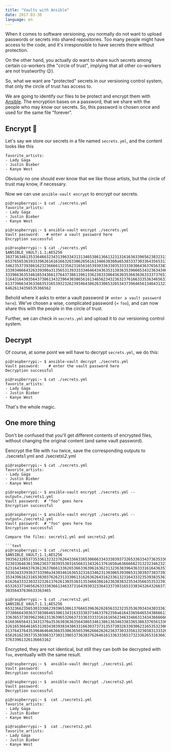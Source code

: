 ```yaml
---
title: "Vaults with Ansible"
date: 2017-03-30
language: en
---
```


When it comes to software versioning, you normally do not want to upload passwords or secrets into shared repositories. Too many people might have access to the code, and it's irresponsible to have secrets there without protection.

On the other hand, you actually do want to share such secrets among certain co-workers (the "circle of trust", implying that all other co-workers are not trustworthy 😉).

So, what we want are "protected" secrets in our versioning control system, that only the circle of trust has access to.

We are going to identify our files to be protect and encrypt them with [Ansible](https://www.ansible.com/). The encryption bases on a password, that we share with the people who may know our secrets. So, this password is chosen once and used for the same file "forever".

## Encrypt 🔐

Let's say we store our secrets in a file named `secrets.yml`, and the content looks like this

```
favorite_artists:
- Lady Gaga
- Justin Bieber
- Kanye West
```

_Obviusly_ no one should ever know that we like those artists, but the circle of trust may know, if necessary.

Now we can use `ansible-vault encrypt` to encrypt our secrets.

```shell
pi@raspberrypi:~ $ cat ./secrets.yml
favorite_artists:
- Lady Gaga
- Justin Bieber
- Kanye West

pi@raspberrypi:~ $ ansible-vault encrypt ./secrets.yml
Vault password:   # enter a vault password here
Encryption successful

pi@raspberrypi:~ $ cat ./secrets.yml
$ANSIBLE_VAULT;1.1;AES256
38373634613533646632343139633431313465386136613231316163633965623832313832623830
6537656536393339626161616632633062656161346630360a653833373033643565313632386338
34623537393861623236666132356231656165393033633035333338306436376563383234383030
3330346664326339300a313565313933333464643436353130363539666534323634346439636433
33396636353461653436613764373861396133623833386436303536636363333737653136656165
31643164303564373861343239643038656161346562343236323761663335363465633833363436
61373966343633663531653932326239346438626330653265343739646561346431323966313132
64626134356535366562
```

Behold where it asks to enter a vault password (`# enter a vault password here`). We've chosen a wise, complicated password (= `foo`), and can now share this with the people in the circle of trust.

Further, we can check in `secrets.yml` and upload it to our versioning control system.

## Decrypt

Of course, at some point we will have to decrypt `secrets.yml`, we do this:

```shell
pi@raspberrypi:~ $ ansible-vault decrypt ./secrets.yml
Vault password:    # enter the vault password here
Decryption successful

pi@raspberrypi:~ $ cat ./secrets.yml
favorite_artists:
- Lady Gaga
- Justin Bieber 
- Kanye West
```

That's the whole magic.

## One more thing

Don't be confused that you'll get different contents of encrypted files, without changing the original content (and same vault password).

Eencrypt the file with `foo` twice, save the corresponding outputs to ./secrets1.yml and ./secrets\\2.yml

```shell
pi@raspberrypi:~ $ cat ./secrets.yml
favorite_artists:
- Lady Gaga
- Justin Bieber
- Kanye West

pi@raspberrypi:~ $ ansible-vault encrypt ./secrets.yml --output=./secrets1.yml
Vault password:  # "foo" goes here
Encryption successful

pi@raspberrypi:~ $ ansible-vault encrypt ./secrets.yml --output=./secrets2.yml
Vault password:  # "foo" goes here too
Encryption successful`

Compare the files: secrets1.yml and secrets2.yml

```text
pi@raspberrypi:~ $ cat ./secrets1.yml
$ANSIBLE_VAULT;1.1;AES256
39356232653735336132323762643366336530666334333039373265336334373635336665643965
3230336463613962363730393530316566313432613761650a636666623132323462323466613164
62316434663763613637666133626536633639616362313236383964363331616436353331363631
3336343339363733390a343034616365323163346231303065393065313039373837393264363361
35343961623165383037626231333061316263626431623361323164333235393835363262363438
61626433323032323261376261303536313534663861623638383235343566353532393736396464
65326337346562633330366134633731643930323364333730316533383432643266373464633863
30356437636633363465

pi@raspberrypi:~ $ cat ./secrets2.yml
$ANSIBLE_VAULT;1.1;AES256
65323662356530333862393965386137666539636262656332323535363934343033363633353831
3738666430363738386465306134316333383734633762350a616433656465343866613766643237
33636537303962366131363965326637333633333161616562346334663134343666666266646264
6166366564313431370a353630363635643865346138613634633833653863376561336638386138
32616536646165313034303938343863316630373731353730326330306231653532306363366634
31376437643539646464636635306365653962666262623637303335613230383133326363383432
65626162303735303863373031396537363837626461613363336537323362653163663735303931
37633961326136663162

```

Encrypted, they are not identical, but still they can both be decrypted with `foo`, eventually with the same result.

```shell
pi@raspberrypi:~ $  ansible-vault decrypt ./secrets1.yml
Vault password:
Decryption successful

pi@raspberrypi:~ $  ansible-vault decrypt ./secrets2.yml
Vault password:
Decryption successful

pi@raspberrypi:~ $  cat ./secrets1.yml
favorite_artists:
- Lady Gaga
- Justin Bieber
- Kanye West

pi@raspberrypi:~ $  cat ./secrets2.yml
favorite_artists:
- Lady Gaga
- Justin Bieber
- Kanye West
```

